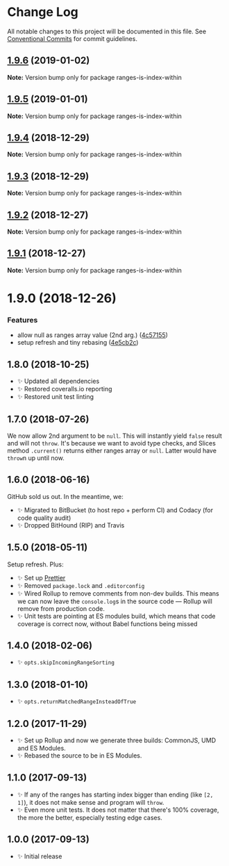 # Change Log

All notable changes to this project will be documented in this file.
See [Conventional Commits](https://conventionalcommits.org) for commit guidelines.

## [1.9.6](https://bitbucket.org/codsen/codsen/src/master/packages/ranges-is-index-within/compare/ranges-is-index-within@1.9.5...ranges-is-index-within@1.9.6) (2019-01-02)

**Note:** Version bump only for package ranges-is-index-within

## [1.9.5](https://bitbucket.org/codsen/codsen/src/master/packages/ranges-is-index-within/compare/ranges-is-index-within@1.9.4...ranges-is-index-within@1.9.5) (2019-01-01)

**Note:** Version bump only for package ranges-is-index-within

## [1.9.4](https://bitbucket.org/codsen/codsen/src/master/packages/ranges-is-index-within/compare/ranges-is-index-within@1.9.3...ranges-is-index-within@1.9.4) (2018-12-29)

**Note:** Version bump only for package ranges-is-index-within

## [1.9.3](https://bitbucket.org/codsen/codsen/src/master/packages/ranges-is-index-within/compare/ranges-is-index-within@1.9.2...ranges-is-index-within@1.9.3) (2018-12-29)

**Note:** Version bump only for package ranges-is-index-within

## [1.9.2](https://bitbucket.org/codsen/codsen/src/master/packages/ranges-is-index-within/compare/ranges-is-index-within@1.9.1...ranges-is-index-within@1.9.2) (2018-12-27)

**Note:** Version bump only for package ranges-is-index-within

## [1.9.1](https://bitbucket.org/codsen/codsen/src/master/packages/ranges-is-index-within/compare/ranges-is-index-within@1.9.0...ranges-is-index-within@1.9.1) (2018-12-27)

**Note:** Version bump only for package ranges-is-index-within

# 1.9.0 (2018-12-26)

### Features

- allow null as ranges array value (2nd arg.) ([4c57155](https://bitbucket.org/codsen/codsen/src/master/packages/ranges-is-index-within/commits/4c57155))
- setup refresh and tiny rebasing ([4e5cb2c](https://bitbucket.org/codsen/codsen/src/master/packages/ranges-is-index-within/commits/4e5cb2c))

## 1.8.0 (2018-10-25)

- ✨ Updated all dependencies
- ✨ Restored coveralls.io reporting
- ✨ Restored unit test linting

## 1.7.0 (2018-07-26)

We now allow 2nd argument to be `null`. This will instantly yield `false` result and will not `throw`. It's because we want to avoid type checks, and Slices method `.current()` returns either ranges array or `null`. Latter would have `throw`n up until now.

## 1.6.0 (2018-06-16)

GitHub sold us out. In the meantime, we:

- ✨ Migrated to BitBucket (to host repo + perform CI) and Codacy (for code quality audit)
- ✨ Dropped BitHound (RIP) and Travis

## 1.5.0 (2018-05-11)

Setup refresh. Plus:

- ✨ Set up [Prettier](https://prettier.io)
- ✨ Removed `package.lock` and `.editorconfig`
- ✨ Wired Rollup to remove comments from non-dev builds. This means we can now leave the `console.log`s in the source code — Rollup will remove from production code.
- ✨ Unit tests are pointing at ES modules build, which means that code coverage is correct now, without Babel functions being missed

## 1.4.0 (2018-02-06)

- ✨ `opts.skipIncomingRangeSorting`

## 1.3.0 (2018-01-10)

- ✨ `opts.returnMatchedRangeInsteadOfTrue`

## 1.2.0 (2017-11-29)

- ✨ Set up Rollup and now we generate three builds: CommonJS, UMD and ES Modules.
- ✨ Rebased the source to be in ES Modules.

## 1.1.0 (2017-09-13)

- ✨ If any of the ranges has starting index bigger than ending (like `[2, 1]`), it does not make sense and program will `throw`.
- ✨ Even more unit tests. It does not matter that there's 100% coverage, the more the better, especially testing edge cases.

## 1.0.0 (2017-09-13)

- ✨ Initial release
